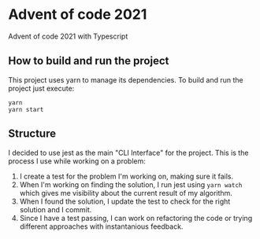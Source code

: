 # Advent of code 2021
Advent of code 2021 with Typescript

## How to build and run the project
This project uses yarn to manage its dependencies.
To build and run the project just execute: 
```
yarn 
yarn start
```

## Structure
I decided to use jest as the main "CLI Interface" for the project. This is the process I use while working on a problem:  

1. I create a test for the problem I'm working on, making sure it fails.
2. When I'm working on finding the solution, I run jest using `yarn watch` which gives me visibility about the current result of my algorithm. 
3. When I found the solution, I update the test to check for the right solution and I commit. 
4. Since I have a test passing, I can work on refactoring the code or trying different approaches with instantanious feedback.
